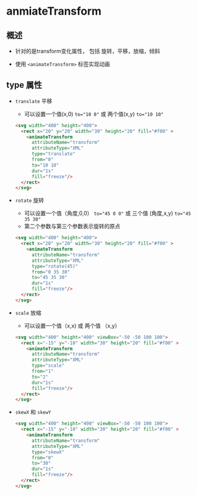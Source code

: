 # anmiateTransform

## 概述

+ 针对的是transform变化属性， 包括 旋转，平移，放缩，倾斜

+ 使用 `<animateTransform>` 标签实现动画

## type 属性

+ `translate` 平移

  + 可以设置一个值(x,0) `to="10 0"` 或 两个值(x,y) `to="10 10"`

  ```html
  <svg width="400" height="400">
    <rect x="20" y="20" width="30" height="20" fill="#f00" >
      <animateTransform
        attributeName="transform"
        attributeType="XML"
        type="translate"
        from="0"
        to="10 10"
        dur="1s"
        fill="freeze"/>
    </rect>
  </svg>
  ```

+ `rotate` 旋转

  + 可以设置一个值（角度,0,0） `to="45 0 0"` 或 三个值 (角度,x,y) `to="45 35 30"`
  + 第二个参数与第三个参数表示旋转的原点

  ```html
  <svg width="400" height="400">
    <rect x="20" y="20" width="30" height="20" fill="#f00" >
      <animateTransform
        attributeName="transform"
        attributeType="XML"
        type="rotate(45)"
        from="0 35 30"
        to="45 35 30"
        dur="1s"
        fill="freeze"/>
    </rect>
  </svg>
  ```

+ `scale` 放缩

  + 可以设置一个值（x,x) 或 两个值 （x,y）

  ```html
  <svg width="400" height="400" viewBox="-50 -50 100 100">
    <rect x="-15" y="-10" width="30" height="20" fill="#f00" >
      <animateTransform
        attributeName="transform"
        attributeType="XML"
        type="scale"
        from="1"
        to="2"
        dur="1s"
        fill="freeze"/>
    </rect>
  </svg>
  ```

+ `skewX` 和 `skewY`

  ```html
  <svg width="400" height="400" viewBox="-50 -50 100 100">
    <rect x="-15" y="-10" width="30" height="20" fill="#f00" >
      <animateTransform
        attributeName="transform"
        attributeType="XML"
        type="skewX"
        from="0"
        to="30"
        dur="1s"
        fill="freeze"/>
    </rect>
  </svg>
  ```
